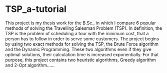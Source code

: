 # TSP_a-tutorial

This project is my thesis work for the B.Sc., in which I compare 6 popular methods of solving the Travelling Salesman Problem (TSP). In definition, the TSP is the problem of scheduling a tour with the minimum cost, that a person has to follow in order to serve some customers. The project begins by using two exact methods for solving the TSP, the Brute Force algorithm and the Dynamic Programming. These two algorithms even if they give optimal solutions, their calculation time is increased exponentially. For that purpose, this project contains two heuristic algorithms, Greedy algorithm and 2-Opt algorithm......

